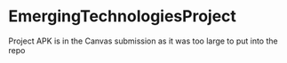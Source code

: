# EmergingTechnologiesProject

Project APK is in the Canvas submission as it was too large to put into the repo
